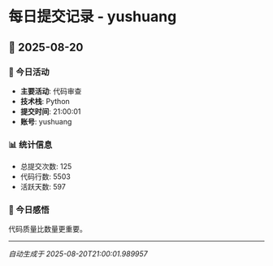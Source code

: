 # 每日提交记录 - yushuang

## 📅 2025-08-20

### 🎯 今日活动
- **主要活动**: 代码审查
- **技术栈**: Python
- **提交时间**: 21:00:01
- **账号**: yushuang

### 📊 统计信息
- 总提交次数: 125
- 代码行数: 5503
- 活跃天数: 597

### 💭 今日感悟
代码质量比数量更重要。

---
*自动生成于 2025-08-20T21:00:01.989957*
